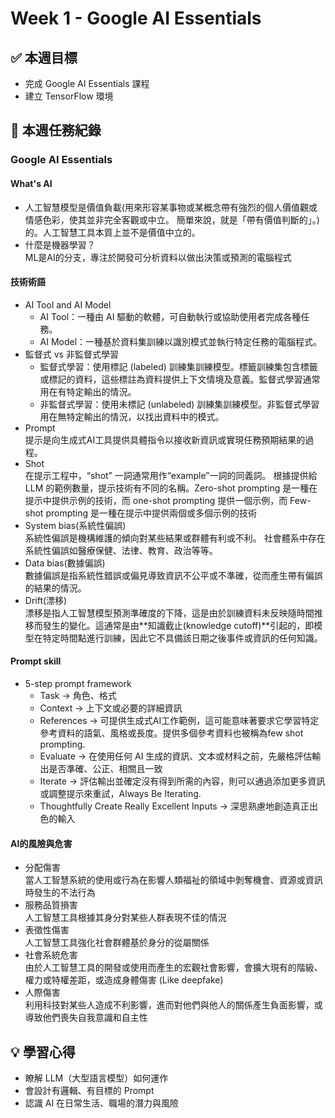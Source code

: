 # Week 1 - Google AI Essentials

## ✅ 本週目標
- 完成 Google AI Essentials 課程
- 建立 TensorFlow 環境

## 📅 本週任務紀錄
### Google AI Essentials

#### What's AI
- 人工智慧模型是價值負載(用來形容某事物或某概念帶有強烈的個人價值觀或情感色彩，使其並非完全客觀或中立。 簡單來說，就是「帶有價值判斷的」。)的。人工智慧工具本質上並不是價值中立的。
- 什麼是機器學習？  
ML是AI的分支，專注於開發可分析資料以做出決策或預測的電腦程式

#### 技術術語 
- AI Tool and AI Model
    - AI Tool：一種由 AI 驅動的軟體，可自動執行或協助使用者完成各種任務。
    - AI Model：一種基於資料集訓練以識別模式並執行特定任務的電腦程式。
- 監督式 vs 非監督式學習
    - 監督式學習：使用標記 (labeled) 訓練集訓練模型。標籤訓練集包含標籤或標記的資料，這些標註為資料提供上下文情境及意義。監督式學習通常用在有特定輸出的情況。
    - 非監督式學習：使用未標記 (unlabeled) 訓練集訓練模型。非監督式學習用在無特定輸出的情況，以找出資料中的模式。
- Prompt  
    提示是向生成式AI工具提供具體指令以接收新資訊或實現任務預期結果的過程。
- Shot  
    在提示工程中，“shot” 一詞通常用作“example”一詞的同義詞。 根據提供給 LLM 的範例數量，提示技術有不同的名稱。Zero-shot prompting 是一種在提示中提供示例的技術，而 one-shot prompting 提供一個示例，而 Few-shot prompting 是一種在提示中提供兩個或多個示例的技術
- System bias(系統性偏誤)  
    系統性偏誤是機構維護的傾向對某些結果或群體有利或不利。
社會體系中存在系統性偏誤如醫療保健、法律、教育、政治等等。
- Data bias(數據偏誤)  
    數據偏誤是指系統性錯誤或偏見導致資訊不公平或不準確，從而產生帶有偏誤的結果的情況。
- Drift(漂移)  
    漂移是指人工智慧模型預測準確度的下降，這是由於訓練資料未反映隨時間推移而發生的變化。這通常是由**知識截止(knowledge cutoff)**引起的，即模型在特定時間點進行訓練，因此它不具備該日期之後事件或資訊的任何知識。 

#### Prompt skill
- 5-step prompt framework
    - Task        -> 角色、格式
    - Context     -> 上下文或必要的詳細資訊
    - References  -> 可提供生成式AI工作範例，這可能意味著要求它學習特定參考資料的語氣、風格或長度。提供多個參考資料也被稱為few shot prompting.
    - Evaluate    -> 在使用任何 AI 生成的資訊、文本或材料之前，先嚴格評估輸出是否準確、公正、相關且一致
    - Iterate     -> 評估輸出並確定沒有得到所需的內容，則可以通過添加更多資訊或調整提示來重試，Always Be Iterating.
    - Thoughtfully Create Really Excellent Inputs -> 深思熟慮地創造真正出色的輸入

#### AI的風險與危害
- 分配傷害  
    當人工智慧系統的使用或行為在影響人類福祉的領域中剝奪機會、資源或資訊時發生的不法行為
- 服務品質損害  
    人工智慧工具根據其身分對某些人群表現不佳的情況
- 表徵性傷害  
    人工智慧工具強化社會群體基於身分的從屬關係
- 社會系統危害  
    由於人工智慧工具的開發或使用而產生的宏觀社會影響，會擴大現有的階級、權力或特權差距，或造成身體傷害 (Like deepfake)
- 人際傷害  
    利用科技對某些人造成不利影響，進而對他們與他人的關係產生負面影響，或導致他們喪失自我意識和自主性

## 💡 學習心得
- 瞭解 LLM（大型語言模型）如何運作
- 會設計有邏輯、有目標的 Prompt
- 認識 AI 在日常生活、職場的潛力與風險
